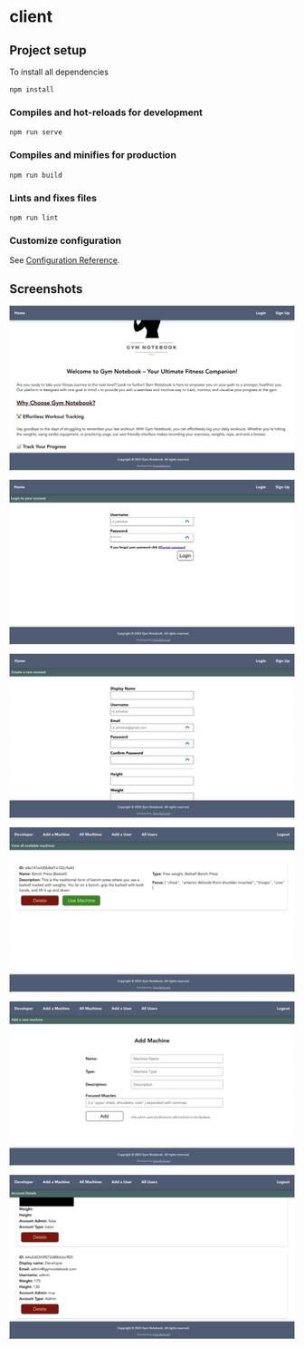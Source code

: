 # client

## Project setup
To install all dependencies
```
npm install
```

### Compiles and hot-reloads for development
```
npm run serve
```

### Compiles and minifies for production
```
npm run build
```

### Lints and fixes files
```
npm run lint
```

### Customize configuration
See [Configuration Reference](https://cli.vuejs.org/config/).


## Screenshots
![img|320x271](https://raw.githubusercontent.com/omar0ali/gym-notebook-vem_client/main/public/screenshots/screenshot-0.png)

![img|320x271](https://raw.githubusercontent.com/omar0ali/gym-notebook-vem_client/main/public/screenshots/screenshot-1.png)

![img|320x271](https://raw.githubusercontent.com/omar0ali/gym-notebook-vem_client/main/public/screenshots/screenshot-2.png)

![img|320x271](https://raw.githubusercontent.com/omar0ali/gym-notebook-vem_client/main/public/screenshots/screenshot-3.png)

![img|320x271](https://raw.githubusercontent.com/omar0ali/gym-notebook-vem_client/main/public/screenshots/screenshot-4.png)

![img|320x271](https://raw.githubusercontent.com/omar0ali/gym-notebook-vem_client/main/public/screenshots/screenshot-5.png)